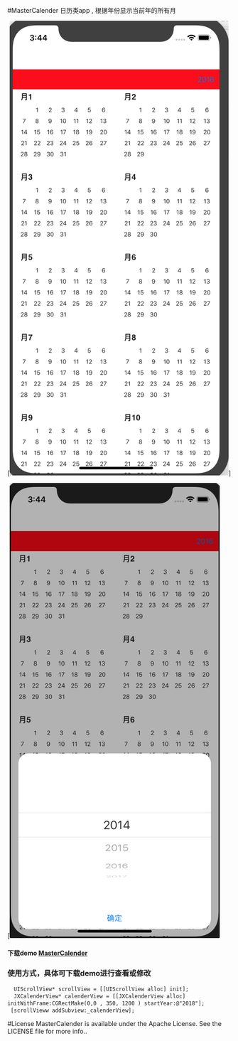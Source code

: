 #MasterCalender
日历类app , 根据年份显示当前年的所有月 

[![](https://github.com/tietaowang/MasterCalender/blob/master/2.png)]

[![](https://github.com/tietaowang/MasterCalender/blob/master/1.png)


#### 下载demo [MasterCalender](https://github.com/tietaowang/MasterCalender/archive/master.zip) 

### 使用方式，具体可下载demo进行查看或修改

      UIScrollView* scrollView = [[UIScrollView alloc] init];
      JXCalenderView* calenderView = [[JXCalenderView alloc] initWithFrame:CGRectMake(0,0 , 350, 1200 ) startYear:@"2018"];
     [scrollVieww addSubview:_calenderView];



#License
MasterCalender is available under the Apache License. See the LICENSE file for more info..



